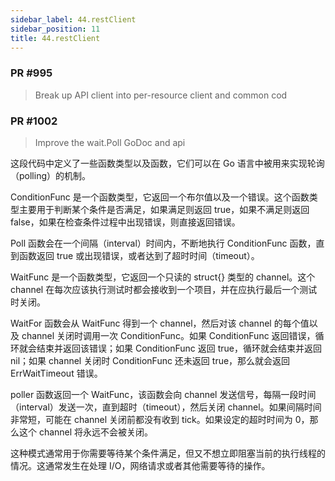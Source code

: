 ```yaml
---
sidebar_label: 44.restClient
sidebar_position: 11
title: 44.restClient
---
```



### PR #995
> Break up API client into per-resource client and common cod

### PR #1002
> Improve the wait.Poll GoDoc and api

这段代码中定义了一些函数类型以及函数，它们可以在 Go 语言中被用来实现轮询（polling）的机制。

ConditionFunc 是一个函数类型，它返回一个布尔值以及一个错误。这个函数类型主要用于判断某个条件是否满足，如果满足则返回 true，如果不满足则返回 false，如果在检查条件过程中出现错误，则直接返回错误。

Poll 函数会在一个间隔（interval）时间内，不断地执行 ConditionFunc 函数，直到函数返回 true 或出现错误，或者达到了超时时间（timeout）。

WaitFunc 是一个函数类型，它返回一个只读的 struct{} 类型的 channel。这个 channel 在每次应该执行测试时都会接收到一个项目，并在应执行最后一个测试时关闭。

WaitFor 函数会从 WaitFunc 得到一个 channel，然后对该 channel 的每个值以及 channel 关闭时调用一次 ConditionFunc。如果 ConditionFunc 返回错误，循环就会结束并返回该错误；如果 ConditionFunc 返回 true，循环就会结束并返回 nil；如果 channel 关闭时 ConditionFunc 还未返回 true，那么就会返回 ErrWaitTimeout 错误。

poller 函数返回一个 WaitFunc，该函数会向 channel 发送信号，每隔一段时间（interval）发送一次，直到超时（timeout），然后关闭 channel。如果间隔时间非常短，可能在 channel 关闭前都没有收到 tick。如果设定的超时时间为 0，那么这个 channel 将永远不会被关闭。

这种模式通常用于你需要等待某个条件满足，但又不想立即阻塞当前的执行线程的情况。这通常发生在处理 I/O，网络请求或者其他需要等待的操作。